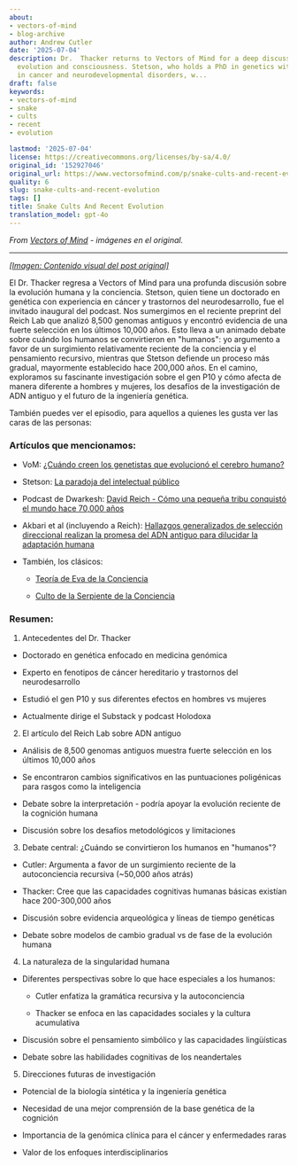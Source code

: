 ```yaml
---
about:
- vectors-of-mind
- blog-archive
author: Andrew Cutler
date: '2025-07-04'
description: Dr.  Thacker returns to Vectors of Mind for a deep discussion about human
  evolution and consciousness. Stetson, who holds a PhD in genetics with expertise
  in cancer and neurodevelopmental disorders, w...
draft: false
keywords:
- vectors-of-mind
- snake
- cults
- recent
- evolution

lastmod: '2025-07-04'
license: https://creativecommons.org/licenses/by-sa/4.0/
original_id: '152927046'
original_url: https://www.vectorsofmind.com/p/snake-cults-and-recent-evolution
quality: 6
slug: snake-cults-and-recent-evolution
tags: []
title: Snake Cults And Recent Evolution
translation_model: gpt-4o
---
```


*From [Vectors of Mind](https://www.vectorsofmind.com/p/snake-cults-and-recent-evolution) - imágenes en el original.*

---

[*[Imagen: Contenido visual del post original]*](https://substackcdn.com/image/fetch/$s_!7jEs!,f_auto,q_auto:good,fl_progressive:steep/https%3A%2F%2Fsubstack-post-media.s3.amazonaws.com%2Fpublic%2Fimages%2F136d334f-e227-49f5-b3cb-e4b558622f83_1792x1024.heic)

El Dr. Thacker regresa a Vectors of Mind para una profunda discusión sobre la evolución humana y la conciencia. Stetson, quien tiene un doctorado en genética con experiencia en cáncer y trastornos del neurodesarrollo, fue el invitado inaugural del podcast. Nos sumergimos en el reciente preprint del Reich Lab que analizó 8,500 genomas antiguos y encontró evidencia de una fuerte selección en los últimos 10,000 años. Esto lleva a un animado debate sobre cuándo los humanos se convirtieron en "humanos": yo argumento a favor de un surgimiento relativamente reciente de la conciencia y el pensamiento recursivo, mientras que Stetson defiende un proceso más gradual, mayormente establecido hace 200,000 años. En el camino, exploramos su fascinante investigación sobre el gen P10 y cómo afecta de manera diferente a hombres y mujeres, los desafíos de la investigación de ADN antiguo y el futuro de la ingeniería genética.

También puedes ver el episodio, para aquellos a quienes les gusta ver las caras de las personas:

### Artículos que mencionamos:

  * VoM: [¿Cuándo creen los genetistas que evolucionó el cerebro humano?](https://www.vectorsofmind.com/p/when-do-geneticists-believe-the-human)

  * Stetson: [La paradoja del intelectual público](https://stetson.substack.com/p/the-public-intellectual-paradox)

  * Podcast de Dwarkesh: [David Reich - Cómo una pequeña tribu conquistó el mundo hace 70,000 años](https://www.dwarkeshpatel.com/p/david-reich)

  * Akbari et al (incluyendo a Reich): [Hallazgos generalizados de selección direccional realizan la promesa del ADN antiguo para dilucidar la adaptación humana](https://www.biorxiv.org/content/10.1101/2024.09.14.613021v1.supplementary-material)

  * También, los clásicos:

    * [Teoría de Eva de la Conciencia](https://www.google.com/search?client=safari&rls=en&q=eve+theory+of+consciousness+v3&ie=UTF-8)

    * [Culto de la Serpiente de la Conciencia](https://www.vectorsofmind.com/p/the-snake-cult-of-consciousness)

### Resumen:

  1. Antecedentes del Dr. Thacker

  * Doctorado en genética enfocado en medicina genómica

  * Experto en fenotipos de cáncer hereditario y trastornos del neurodesarrollo

  * Estudió el gen P10 y sus diferentes efectos en hombres vs mujeres

  * Actualmente dirige el Substack y podcast Holodoxa

  2. El artículo del Reich Lab sobre ADN antiguo

  * Análisis de 8,500 genomas antiguos muestra fuerte selección en los últimos 10,000 años

  * Se encontraron cambios significativos en las puntuaciones poligénicas para rasgos como la inteligencia

  * Debate sobre la interpretación - podría apoyar la evolución reciente de la cognición humana

  * Discusión sobre los desafíos metodológicos y limitaciones

  3. Debate central: ¿Cuándo se convirtieron los humanos en "humanos"?

  * Cutler: Argumenta a favor de un surgimiento reciente de la autoconciencia recursiva (~50,000 años atrás)

  * Thacker: Cree que las capacidades cognitivas humanas básicas existían hace 200-300,000 años

  * Discusión sobre evidencia arqueológica y líneas de tiempo genéticas

  * Debate sobre modelos de cambio gradual vs de fase de la evolución humana

  4. La naturaleza de la singularidad humana

  * Diferentes perspectivas sobre lo que hace especiales a los humanos:

    * Cutler enfatiza la gramática recursiva y la autoconciencia

    * Thacker se enfoca en las capacidades sociales y la cultura acumulativa

  * Discusión sobre el pensamiento simbólico y las capacidades lingüísticas

  * Debate sobre las habilidades cognitivas de los neandertales

  5. Direcciones futuras de investigación

  * Potencial de la biología sintética y la ingeniería genética

  * Necesidad de una mejor comprensión de la base genética de la cognición

  * Importancia de la genómica clínica para el cáncer y enfermedades raras

  * Valor de los enfoques interdisciplinarios